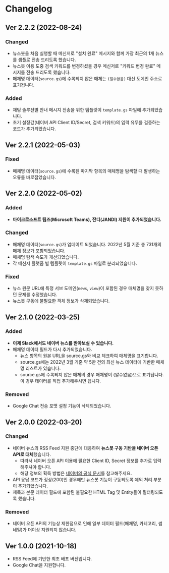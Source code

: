 # Changelog

## Ver 2.2.2 (2022-08-24)

### Changed
* 뉴스봇을 처음 실행할 때 메신저로 "설치 완료" 메시지와 함께 가장 최근의 1개 뉴스를 샘플로 전송 드리도록 했습니다.
* 뉴스봇 이용 도중 검색 키워드를 변경하셨을 경우 메신저로 "키워드 변경 완료" 메시지를 전송 드리도록 했습니다.
* 매체명 데이터(`source.gs`)에 수록되지 않은 매체는 `(알수없음)` 대신 도메인 주소로 표기됩니다.

### Added
* 채팅 솔루션별 안내 메시지 전송을 위한 템플릿이 `template.gs` 파일에 추가되었습니다.
* 초기 설정값(네이버 API Client ID/Secret, 검색 키워드)의 입력 유무를 검증하는 코드가 추가되었습니다.

## Ver 2.2.1 (2022-05-03)

### Fixed
* 매체명 데이터(`source.gs`)에 수록된 마지막 항목의 매체명을 탐색할 때 발생하는 오류를 바로잡았습니다. 

## Ver 2.2.0 (2022-05-02)

### Added
* **마이크로소프트 팀즈(Microsoft Teams), 잔디(JANDI) 지원이 추가되었습니다.**

### Changed
* 매체명 데이터(`source.gs`)가 업데이트 되었습니다. 2022년 5월 기준 총 731개의 매체 정보가 포함되었습니다.
* 매체명 탐색 속도가 개선되었습니다.
* 각 메신저 플랫폼 별 템플릿이 `template.gs` 파일로 분리되었습니다.

### Fixed
* 뉴스 원문 URL에 특정 서브 도메인(`news`, `view`)이 포함된 경우 매체명을 찾지 못하던 문제를 수정했습니다.
* 뉴스봇 구동에 불필요한 객체 정보가 삭제되었습니다.

## Ver 2.1.0 (2022-03-25)

### Added
* **이제 Slack에서도 네이버 뉴스를 받아보실 수 있습니다.**
* 매체명 데이터 필드가 다시 추가되었습니다.
  - 뉴스 항목의 원본 URL을 source.gs와 비교 체크하여 매체명을 표기합니다.
  - source.gs에는 2022년 3월 기준 약 5만 건의 최신 뉴스 데이터에 기반한 매체명 리스트가 있습니다.
  - source.gs에 수록되지 않은 매체의 경우 매체명이 (알수없음)으로 표기됩니다. 이 경우 데이터를 직접 추가해주시면 됩니다.

### Removed
* Google Chat 전송 포맷 설정 기능이 삭제되었습니다.

## Ver 2.0.0 (2022-03-20)

### Changed
* 네이버 뉴스의 RSS Feed 지원 중단에 대응하여 **뉴스봇 구동 기반을 네이버 오픈 API로 대체**했습니다.
  - 따라서 네이버 오픈 API 이용에 필요한 Client ID, Secret 정보를 추가로 입력해주셔야 합니다.
  - 해당 정보의 획득 방법은 [네이버의 공식 문서](https://developers.naver.com/docs/common/openapiguide/appregister.md)를 참고해주세요.
* API 응답 코드가 정상(200)인 경우에만 뉴스봇 기능이 구동되도록 예외 처리 부분이 추가되었습니다.
* 제목과 본문 데이터 필드에 포함된 불필요한 HTML Tag 및 Entity들이 필터링되도록 했습니다.

### Removed
* 네이버 오픈 API의 기능상 제한점으로 인해 일부 데이터 필드(매체명, 카테고리, 썸네일)가 더이상 지원되지 않습니다.

## Ver 1.0.0 (2021-10-18)
* RSS Feed에 기반한 최초 배포 버전입니다.
* Google Chat을 지원합니다.
